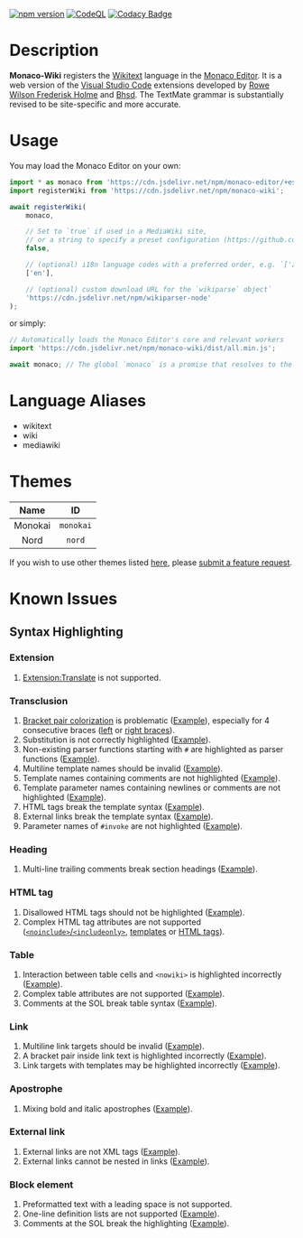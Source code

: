 [![npm version](https://badge.fury.io/js/monaco-wiki.svg)](https://www.npmjs.com/package/monaco-wiki)
[![CodeQL](https://github.com/bhsd-harry/monaco-wiki/actions/workflows/codeql.yml/badge.svg)](https://github.com/bhsd-harry/monaco-wiki/actions/workflows/github-code-scanning/codeql)
[![Codacy Badge](https://app.codacy.com/project/badge/Grade/18f690b061a64d40ad0d8bec1f5489e3)](https://app.codacy.com/gh/bhsd-harry/monaco-wiki/dashboard)

# Description

**Monaco-Wiki** registers the [Wikitext](https://www.mediawiki.org/wiki/Wikitext) language in the [Monaco Editor](https://microsoft.github.io/monaco-editor/). It is a web version of the [Visual Studio Code](https://code.visualstudio.com/) extensions developed by [Rowe Wilson Frederisk Holme](https://github.com/Frederisk/Wikitext-VSCode-Extension) and [Bhsd](https://github.com/bhsd-harry/vscode-extension-wikiparser). The TextMate grammar is substantially revised to be site-specific and more accurate.

# Usage

You may load the Monaco Editor on your own:

```js
import * as monaco from 'https://cdn.jsdelivr.net/npm/monaco-editor/+esm';
import registerWiki from 'https://cdn.jsdelivr.net/npm/monaco-wiki';

await registerWiki(
	monaco,

	// Set to `true` if used in a MediaWiki site,
	// or a string to specify a preset configuration (https://github.com/bhsd-harry/wikiparser-node/tree/main/config)
	false,

	// (optional) i18n language codes with a preferred order, e.g. `['zh-hans', 'zh-hant', 'en']
	['en'],

	// (optional) custom download URL for the `wikiparse` object`
	'https://cdn.jsdelivr.net/npm/wikiparser-node'
);
```

or simply:

```js
// Automatically loads the Monaco Editor's core and relevant workers
import 'https://cdn.jsdelivr.net/npm/monaco-wiki/dist/all.min.js';

await monaco; // The global `monaco` is a promise that resolves to the Monaco editor
```

# Language Aliases

- wikitext
- wiki
- mediawiki

# Themes

|Name|ID|
|:-:|:-:|
|Monokai|`monokai`|
|Nord|`nord`|

If you wish to use other themes listed [here](https://shiki.style/themes), please [submit a feature request](https://github.com/bhsd-harry/monaco-wiki/issues/new).

# Known Issues

## Syntax Highlighting

### Extension

1. [Extension:Translate](https://www.mediawiki.org/wiki/Extension:Translate) is not supported.

### Transclusion

1. [Bracket pair colorization](https://microsoft.github.io/monaco-editor/typedoc/interfaces/editor.IEditorOptions.html#bracketPairColorization) is problematic ([Example](http://bhsd-harry.github.io/monaco-wiki/tests.html#T53961%3A%20Output%20correct%20nowikis%20in%20template%20arguments)), especially for 4 consecutive braces ([left](http://bhsd-harry.github.io/monaco-wiki/tests.html#Templates%20with%20templated%20name) or [right braces](http://bhsd-harry.github.io/monaco-wiki/tests.html#Template%20with%20just%20whitespace%20in%20it%2C%20T70421)).
1. Substitution is not correctly highlighted ([Example](http://bhsd-harry.github.io/monaco-wiki/tests.html#Scribunto%3A%20isSubsting%20during%20PST)).
1. Non-existing parser functions starting with `#` are highlighted as parser functions ([Example](http://bhsd-harry.github.io/monaco-wiki/tests.html#Parsoid%3A%20unknown%20parser%20function%20(T314524))).
1. Multiline template names should be invalid ([Example](http://bhsd-harry.github.io/monaco-wiki/tests.html#Templates%3A%20Don't%20recognize%20targets%20split%20by%20newlines)).
1. Template names containing comments are not highlighted ([Example](http://bhsd-harry.github.io/monaco-wiki/tests.html#Templates%3A%20Handle%20comments%20in%20the%20target)).
1. Template parameter names containing newlines or comments are not highlighted ([Example](http://bhsd-harry.github.io/monaco-wiki/tests.html#Templates%3A%20Handle%20comments%20in%20parameter%20names%20(T69657))).
1. HTML tags break the template syntax ([Example](http://bhsd-harry.github.io/monaco-wiki/tests.html#Break%20on%20%7C%20in%20element%20attribute%20name%20in%20template)).
1. External links break the template syntax ([Example](http://bhsd-harry.github.io/monaco-wiki/tests.html#Plain%20link%20in%20template%20argument)).
1. Parameter names of `#invoke` are not highlighted ([Example](http://bhsd-harry.github.io/monaco-wiki/tests.html#Scribunto%3A%20getAllArgs)).

### Heading

1. Multi-line trailing comments break section headings ([Example](https://bhsd-harry.github.io/monaco-wiki/tests.html#Single-line%20or%20multiline-comments%20can%20follow%20headings)).

### HTML tag

1. Disallowed HTML tags should not be highlighted ([Example](http://bhsd-harry.github.io/monaco-wiki/tests.html#T255007%3A%20French%20spacing%20in%20raw%20text%20elements)).
1. Complex HTML tag attributes are not supported ([`<noinclude>`/`<includeonly>`](https://bhsd-harry.github.io/monaco-wiki/tests.html#3.%20includeonly%20in%20part%20of%20an%20attr%20value), [templates](https://bhsd-harry.github.io/monaco-wiki/tests.html#Templates%3A%20HTML%20Tag%3A%202.%20Generation%20of%20HTML%20attr.%20value) or [HTML tags](http://bhsd-harry.github.io/monaco-wiki/tests.html#Extension%20tag%20in%20attribute%20value)).

### Table

1. Interaction between table cells and `<nowiki>` is highlighted incorrectly ([Example](http://bhsd-harry.github.io/monaco-wiki/tests.html#Cases%20where%20%22!!%22%20needs%20nowiki%20protection)).
1. Complex table attributes are not supported ([Example](https://bhsd-harry.github.io/monaco-wiki/tests.html#Table%20cell%20with%20attribute%20before%20expanded%20attribute)).
1. Comments at the SOL break table syntax ([Example](https://bhsd-harry.github.io/monaco-wiki/tests.html#3c.%20Table%20cells%20without%20escapable%20prefixes%20after%20edits)).

### Link

1. Multiline link targets should be invalid ([Example](http://bhsd-harry.github.io/monaco-wiki/tests.html#Wikilinks%20with%20embedded%20newlines%20are%20not%20broken)).
1. A bracket pair inside link text is highlighted incorrectly ([Example](http://bhsd-harry.github.io/monaco-wiki/tests.html#Piped%20link%20with%20extlink-like%20text)).
1. Link targets with templates may be highlighted incorrectly ([Example](http://bhsd-harry.github.io/monaco-wiki/tests.html#Templates%3A%20Links%3A%203.%20Generation%20of%20part%20of%20a%20link%20href)).

### Apostrophe

1. Mixing bold and italic apostrophes ([Example](https://bhsd-harry.github.io/monaco-wiki/tests.html#Another%20italics%20%2F%20bold%20test)).

### External link

1. External links are not XML tags ([Example](https://bhsd-harry.github.io/monaco-wiki/tests.html#Pseudo-tag%20with%20URL%20'name'%20renders%20as%20url%20link)).
1. External links cannot be nested in links ([Example](http://bhsd-harry.github.io/monaco-wiki/tests.html#T4095%3A%20link%20with%20pipe%20and%20three%20closing%20brackets%2C%20version%202)).

### Block element

1. Preformatted text with a leading space is not supported.
1. One-line definition lists are not supported ([Example](https://bhsd-harry.github.io/monaco-wiki/tests.html#Definition%20list%20code%20coverage)).
1. Comments at the SOL break the highlighting ([Example](https://bhsd-harry.github.io/monaco-wiki/tests.html#1.%20Lists%20with%20start-of-line-transparent%20tokens%20before%20bullets%3A%20Comments)).
